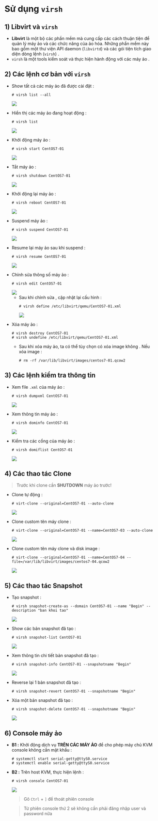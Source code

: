 # Sử dụng `virsh`
## **1) Libvirt và `virsh`**
- **Libvirt** là một bộ các phần mềm mà cung cấp các cách thuận tiện để quản lý máy ảo và các chức năng của ảo hóa. Những phần mềm này bao gồm một thư viện API daemon (`libvirtd`) và các gói tiện tích giao diện dòng lệnh (`virsh`) .
- `virsh` là một tools kiểm soát và thực hiện hành động với các máy ảo .
## **2) Các lệnh cơ bản với `virsh`**
- Show tất cả các máy ảo đã được cài đặt :
    ```
    # virsh list --all
    ```
    <img src=https://i.imgur.com/R8kJLUL.png>

- Hiển thị các máy ảo đang hoạt động :
    ```
    # virsh list
    ```
    <img src=https://i.imgur.com/m7ahyaj.png>

- Khởi động máy ảo :
    ```
    # virsh start CentOS7-01
    ```
    <img src=https://i.imgur.com/NFodMvH.png>

- Tắt máy ảo :
    ```
    # virsh shutdown CentOS7-01
    ```
    <img src=https://i.imgur.com/kBKbZQP.png>

- Khởi động lại máy ảo :
    ```
    # virsh reboot CentOS7-01
    ```
    <img src=https://i.imgur.com/zofG4HI.png>

- Suspend máy ảo :
    ```
    # virsh suspend CentOS7-01
    ```
    <img src=https://i.imgur.com/3ZWdQ14.png>

- Resume lại máy ảo sau khi suspend :
    ```
    # virsh resume CentOS7-01
    ```
    <img src=https://i.imgur.com/IKeMiXs.png>

- Chỉnh sửa thông số máy ảo :
    ```
    # virsh edit CentOS7-01
    ```
    <img src=https://i.imgur.com/yWLZ3vB.png>

    - Sau khi chỉnh sửa , cập nhật lại cấu hình :   
        ```
        # virsh define /etc/libvirt/qemu/CentOS7-01.xml
        ```
        <img src=https://i.imgur.com/PhKLdZw.png>

- Xóa máy ảo :
    ```
    # virsh destroy CentOS7-01
    # virsh undefine /etc/libvirt/qemu/CentOS7-01.xml
    ```
    - Sau khi xóa máy ảo, ta có thể tùy chọn có xóa image không . Nếu xóa image :
        ```
        # rm -rf /var/lib/libvirt/images/centos7-01.qcow2
        ```
## **3) Các lệnh kiểm tra thông tin**
- Xem file `.xml` của máy ảo :
    ```
    # virsh dumpxml CentOS7-01
    ```
    <img src=https://i.imgur.com/BZvXe2M.png>

- Xem thông tin máy ảo :
    ```
    # virsh dominfo CentOS7-01
    ```
    <img src=https://i.imgur.com/3CrUIVz.png>

- Kiểm tra các cổng của máy ảo :
    ```
    # virsh domiflist CentOS7-01
    ```
    <img src=https://i.imgur.com/mJg4oQ1.png>

## **4) Các thao tác Clone**
> Trước khi clone cần **SHUTDOWN** máy ảo trước!
- Clone tự động :
    ```
    # virt-clone --original=CentOS7-01 --auto-clone
    ```
    <img src=https://i.imgur.com/j53lAcm.png>

- Clone custom tên máy clone :
    ```
    # virt-clone --original=CentOS7-01 --name=CentOS7-03 --auto-clone
    ```
    <img src=https://i.imgur.com/DLzZDMe.png>
    
- Clone custom tên máy clone và disk image :
    ```
    # virt-clone --original=CentOS7-01 --name=CentOS7-04 --file=/var/lib/libvirt/images/centos7-04.qcow2
    ```
    <img src=https://i.imgur.com/QsGFUd8.png>

## **5) Các thao tác Snapshot**
- Tạo snapshot :
    ```
    # virsh snapshot-create-as --domain CentOS7-01 --name "Begin" --description "ban khoi tao"
    ```
    <img src=https://i.imgur.com/mm6fPJl.png>

- Show các bản snapshot đã tạo :
    ```
    # virsh snapshot-list CentOS7-01
    ```
    <img src=https://i.imgur.com/vgWrwM7.png>

- Xem thông tin chi tiết bản snapshot đã tạo :
    ```
    # virsh snapshot-info CentOS7-01 --snapshotname "Begin"
    ```
    <img src=https://i.imgur.com/kCBX9wM.png>

- Reverse lại 1 bản snapshot đã tạo :
    ```
    # virsh snapshot-revert CentOS7-01 --snapshotname "Begin"
    ```
- Xóa một bản snapshot đã tạo :
    ```
    # virsh snapshot-delete CentOS7-01 --snapshotname "Begin"
    ```
    <img src=https://i.imgur.com/FZl4vFU.png>

## **6) Console máy ảo**
- **B1 :** Khởi động dịch vụ **TRÊN CÁC MÁY ẢO** để cho phép máy chủ KVM console không cần mật khẩu :
    ```
    # systemctl start serial-getty@ttyS0.service
    # systemctl enable serial-getty@ttyS0.service
    ```
- **B2 :** Trên host KVM, thực hiện lệnh :
    ```
    # virsh console CentOS7-01
    ```
    <img src=https://i.imgur.com/kvXdQwa.png>
    
    > Gõ `Ctrl` + `]` để thoát phiên console
    
    > Từ phiên console thứ 2 sẽ không cần phải đăng nhập user và password nữa